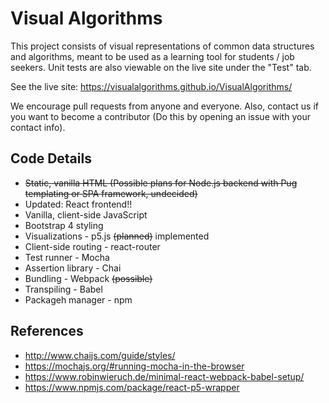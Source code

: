 # Visual Algorithms

This project consists of visual representations of common data structures and algorithms, meant to be used as a learning tool for students / job seekers. Unit tests are also viewable on the live site under the "Test" tab.

See the live site: <https://visualalgorithms.github.io/VisualAlgorithms/>

We encourage pull requests from anyone and everyone. Also, contact us if you want to become a contributor (Do this by opening an issue with your contact info).

## Code Details

- ~~Static, vanilla HTML (Possible plans for Node.js backend with Pug templating or SPA framework, undecided)~~
- Updated: React frontend!!
- Vanilla, client-side JavaScript
- Bootstrap 4 styling
- Visualizations - p5.js ~~(planned)~~ implemented
- Client-side routing - react-router
- Test runner - Mocha
- Assertion library - Chai
- Bundling - Webpack ~~(possible)~~
- Transpiling - Babel
- Packageh manager - npm

## References

- <http://www.chaijs.com/guide/styles/>
- <https://mochajs.org/#running-mocha-in-the-browser>
- <https://www.robinwieruch.de/minimal-react-webpack-babel-setup/>
- <https://www.npmjs.com/package/react-p5-wrapper>

